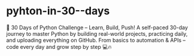 # pyhton-in-30--days
🚀 30 Days of Python Challenge – Learn, Build, Push! A self-paced 30-day journey to master Python by building real-world projects, practicing daily, and uploading everything on GitHub. From basics to automation &amp; APIs – code every day and grow step by step 💻🔥
